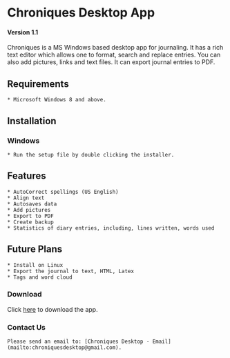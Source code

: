 # Chroniques Desktop App

#### Version 1.1

Chroniques is a MS Windows based desktop app for journaling. It has a rich text editor which allows one to format, search and replace entries. You can also add pictures, links and text files. It can export journal entries to PDF.

## Requirements

    * Microsoft Windows 8 and above.
  
## Installation

### Windows

    * Run the setup file by double clicking the installer.

## Features

    * AutoCorrect spellings (US English)
    * Align text
    * Autosaves data
    * Add pictures
    * Export to PDF
    * Create backup
    * Statistics of diary entries, including, lines written, words used

## Future Plans

    * Install on Linux
    * Export the journal to text, HTML, Latex
    * Tags and word cloud

### Download

Click [here](https://github.com/sudhanvalalit/Chroniques-Desktop-App/blob/main/ChroniquesSetUp/Chroniques_Setup.exe) to download the app.

### Contact Us

    Please send an email to: [Chroniques Desktop - Email](mailto:chroniquesdesktop@gmail.com).
